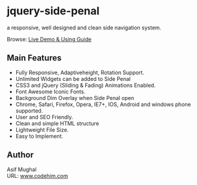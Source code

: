 # jquery-side-penal
 a responsive, well designed and clean side navigation system. 

Browse: [Live Demo & Using Guide](https://codehimblog.github.io/jquery-side-penal/)

## Main Features
* Fully Responsive, Adaptiveheight, Rotation Support.
* Unlimited Widgets can be added to Side Penal
* CSS3 and jQuery (Sliding & Fading) Animations Enabled.
* Font Awesome Iconic Fonts.
* Background Dim Overlay when Side Penal open
* Chrome, Safari, Firefox, Opera, IE7+, IOS, Android and windows phone supported.
* User and SEO Friendly.
* Clean and simple HTML structure
* Lightweight File Size.
* Easy to Implement.

## Author
Asif Mughal <br />
URL: www.codehim.com
